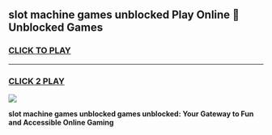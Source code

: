 
## slot machine games unblocked Play Online 👋 Unblocked Games
<h3>
<a href="https://premium.freeplayer.one?title=slot_machine_games_unblocked&ref=19F">CLICK TO PLAY</a></h3>
<hr>

<h3>
<a href="https://premium.freeplayer.one?title=slot_machine_games_unblocked&ref=19F">CLICK 2 PLAY</a>
  
</h3>

<a href="https://premium.freeplayer.one?title=slot_machine_games_unblocked&ref=19F"><img src="https://clearcache.store/games.png"></a>


**slot machine games unblocked games unblocked: Your Gateway to Fun and Accessible Online Gaming**
